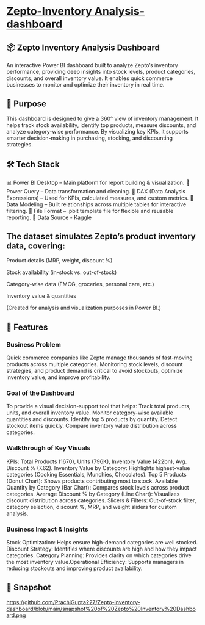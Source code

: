 # [Zepto-Inventory Analysis-dashboard](https://raw.githubusercontent.com/PrachiGupta227/Zepto-inventory-dashboard/refs/heads/main/zepto%20dashboard.pbit)

## 📦 Zepto Inventory Analysis Dashboard

An interactive Power BI dashboard built to analyze Zepto’s inventory performance, providing deep insights into stock levels, product categories, discounts, and overall inventory value. It enables quick commerce businesses to monitor and optimize their inventory in real time.

## 📌 Purpose

This dashboard is designed to give a 360° view of inventory management. It helps track stock availability, identify top products, measure discounts, and analyze category-wise performance. By visualizing key KPIs, it supports smarter decision-making in purchasing, stocking, and discounting strategies.

## 🛠 Tech Stack

📊 Power BI Desktop – Main platform for report building & visualization.
📂 Power Query – Data transformation and cleaning.
🧠 DAX (Data Analysis Expressions) – Used for KPIs, calculated measures, and custom metrics.
📝 Data Modeling – Built relationships across multiple tables for interactive filtering.
📁 File Format – .pbit template file for flexible and reusable reporting.
📑 Data Source - Kaggle

## The dataset simulates Zepto’s product inventory data, covering:

Product details (MRP, weight, discount %)

Stock availability (in-stock vs. out-of-stock)

Category-wise data (FMCG, groceries, personal care, etc.)

Inventory value & quantities

(Created for analysis and visualization purposes in Power BI.)

## 🌟 Features 
### Business Problem

Quick commerce companies like Zepto manage thousands of fast-moving products across multiple categories. Monitoring stock levels, discount strategies, and product demand is critical to avoid stockouts, optimize inventory value, and improve profitability.

### Goal of the Dashboard

To provide a visual decision-support tool that helps:
Track total products, units, and overall inventory value.
Monitor category-wise available quantities and discounts.
Identify top 5 products by quantity.
Detect stockout items quickly.
Compare inventory value distribution across categories.

### Walkthrough of Key Visuals

KPIs: Total Products (1670), Units (796K), Inventory Value (422bn), Avg. Discount % (7.62).
Inventory Value by Category: Highlights highest-value categories (Cooking Essentials, Munchies, Chocolates).
Top 5 Products (Donut Chart): Shows products contributing most to stock.
Available Quantity by Category (Bar Chart): Compares stock levels across product categories.
Average Discount % by Category (Line Chart): Visualizes discount distribution across categories.
Slicers & Filters: Out-of-stock filter, category selection, discount %, MRP, and weight sliders for custom analysis.

### Business Impact & Insights

Stock Optimization: Helps ensure high-demand categories are well stocked.
Discount Strategy: Identifies where discounts are high and how they impact categories.
Category Planning: Provides clarity on which categories drive the most inventory value.Operational Efficiency: Supports managers in reducing stockouts and improving product availability.

## 📸 Snapshot

https://github.com/PrachiGupta227/Zepto-inventory-dashboard/blob/main/snapshot%20of%20Zepto%20Inventory%20Dashboard.png

